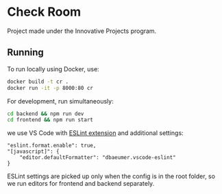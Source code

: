 # Check Room

Project made under the Innovative Projects program.

## Running

To run locally using Docker, use:

```bash
docker build -t cr .
docker run -it -p 8000:80 cr
```

For development, run simultaneously:

```bash
cd backend && npm run dev
cd frontend && npm run start
```

 we use VS Code with [ESLint extension] and additional settings:

```text
"eslint.format.enable": true,
"[javascript]": {
    "editor.defaultFormatter": "dbaeumer.vscode-eslint"
}
```

ESLint settings are picked up only when the config is in the root folder,
so we run editors for frontend and backend separately.

[ESLint extension]: https://marketplace.visualstudio.com/items?itemName=dbaeumer.vscode-eslint
